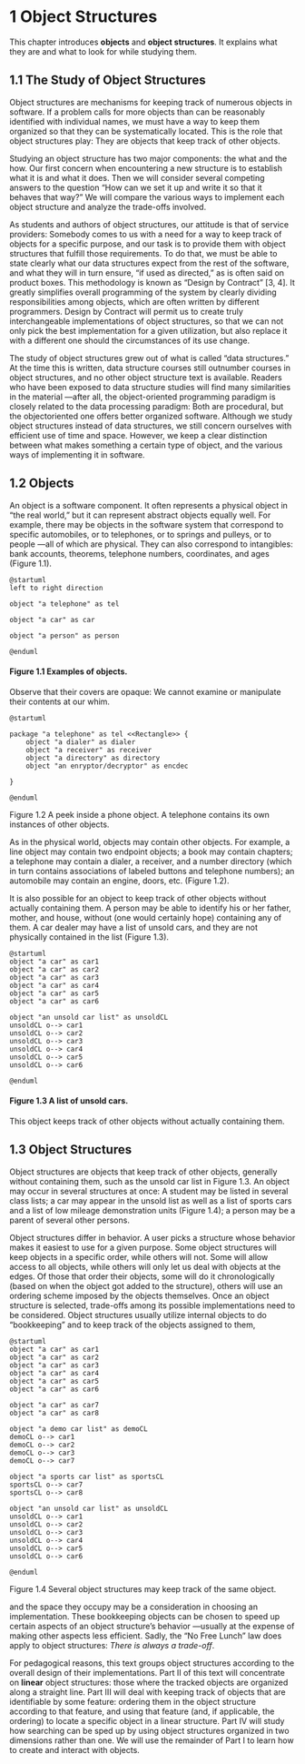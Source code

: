 # 1 Object Structures

This chapter introduces **objects** and **object structures**.
It explains what they are and what to look for while studying them.

## 1.1 The Study of Object Structures

Object structures are mechanisms for keeping track of numerous objects in
software.
If a problem calls for more objects than can be reasonably identified
with individual names,
we must have a way to keep them organized so that they can be systematically located.
This is the role that object structures play:
They are objects that keep track of other objects.

Studying an object structure has two major components:
the what and the how.
Our first concern when encountering a new structure is to establish what
it is and what it does.
Then we will consider several competing answers to the question
“How can we set it up and write it so that it behaves that way?”
We will compare the various ways to implement each object structure and analyze the trade-offs involved.

As students and authors of object structures,
our attitude is that of service providers:
Somebody comes to us with a need for a way to keep track of objects for a specific purpose,
and our task is to provide them with object structures that fulfill those requirements.
To do that, we must be able to state clearly what our data structures expect from the rest of the software,
and what they will in turn ensure,
“if used as directed,”
as is often said on product boxes.
This methodology is known as “Design by Contract” [3, 4].
It greatly simplifies overall programming of the system by clearly dividing responsibilities among objects,
which are often written by different programmers.
Design by Contract will permit us to create truly interchangeable implementations of object structures,
so that we can not only pick the best implementation for a given utilization,
but also replace it with a different one should the circumstances of its use change.

The study of object structures grew out of what is called
“data structures.”
At the time this is written,
data structure courses still outnumber courses in object structures,
and no other object structure text is available.
Readers who have been exposed to data structure studies will find many similarities in the material
—after all, the object-oriented programming paradigm is closely
related to the data processing paradigm:
Both are procedural,
but the objectoriented one offers better organized software.
Although we study object structures instead of data structures,
we still concern ourselves with efficient use of time and space.
However, we keep a clear distinction between what makes something a certain type of object,
and the various ways of implementing it in software.

## 1.2 Objects

An object is a software component.
It often represents a physical object in 
“the real world,”
 but it can represent abstract objects equally well.
For example, there may be objects in the software system that correspond to specific automobiles,
or to telephones, or to springs and pulleys, or to people
—all of which are physical.
They can also correspond to intangibles:
bank accounts, theorems, telephone numbers, coordinates, and ages
(Figure 1.1).

```plantuml
@startuml
left to right direction

object "a telephone" as tel

object "a car" as car

object "a person" as person

@enduml
```
#### Figure 1.1 Examples of objects.
Observe that their covers are opaque:
We cannot examine or manipulate their contents at our whim.

```plantuml
@startuml

package "a telephone" as tel <<Rectangle>> {
    object "a dialer" as dialer
    object "a receiver" as receiver
    object "a directory" as directory
    object "an enryptor/decryptor" as encdec

}

@enduml
```
Figure 1.2 A peek inside a phone object.
A telephone contains its own instances of other objects.

As in the physical world,
objects may contain other objects.
For example,
a line object may contain two endpoint objects;
a book may contain chapters;
a telephone may contain a dialer, a receiver, and a number directory
(which in turn contains associations of labeled buttons and telephone numbers);
an automobile may contain an engine, doors, etc.
(Figure 1.2).

It is also possible for an object to keep track of other objects without actually containing them.
A person may be able to identify his or her father, mother, and house, 
without (one would certainly hope) containing any of them.
A car dealer may have a list of unsold cars,
and they are not physically contained in the list (Figure 1.3).

```plantuml
@startuml
object "a car" as car1
object "a car" as car2
object "a car" as car3
object "a car" as car4
object "a car" as car5
object "a car" as car6

object "an unsold car list" as unsoldCL 
unsoldCL o--> car1
unsoldCL o--> car2
unsoldCL o--> car3
unsoldCL o--> car4
unsoldCL o--> car5
unsoldCL o--> car6

@enduml

```
#### Figure 1.3 A list of unsold cars.
This object keeps track of other objects without actually containing them.

## 1.3 Object Structures

Object structures are objects that keep track of other objects,
generally without containing them,
such as the unsold car list in Figure 1.3.
An object may occur in several structures at once:
A student may be listed in several class lists;
a car may appear in the unsold list as well as a list of sports cars and a list of low mileage demonstration units (Figure 1.4);
a person may be a parent of several other persons.

Object structures differ in behavior.
A user picks a structure whose behavior makes it easiest to use for a given purpose.
Some object structures will keep objects in a specific order,
while others will not.
Some will allow access to all objects,
while others will only let us deal with objects at the edges.
Of those that order their objects,
some will do it chronologically
(based on when the object got added to the structure),
others will use an ordering scheme imposed by the objects themselves.
Once an object structure is selected,
trade-offs among its possible implementations need to be considered.
Object structures usually utilize internal objects to do “bookkeeping” and to keep track of the objects assigned to them,

```plantuml
@startuml
object "a car" as car1
object "a car" as car2
object "a car" as car3
object "a car" as car4
object "a car" as car5
object "a car" as car6

object "a car" as car7
object "a car" as car8

object "a demo car list" as demoCL 
demoCL o--> car1
demoCL o--> car2
demoCL o--> car3
demoCL o--> car7

object "a sports car list" as sportsCL 
sportsCL o--> car7
sportsCL o--> car8

object "an unsold car list" as unsoldCL 
unsoldCL o--> car1
unsoldCL o--> car2
unsoldCL o--> car3
unsoldCL o--> car4
unsoldCL o--> car5
unsoldCL o--> car6

@enduml
```
Figure 1.4 Several object structures may keep track of the same object.



and the space they occupy may be a consideration in choosing an implementation.
These bookkeeping objects can be chosen to speed up certain aspects of an
object structure’s behavior
—usually at the expense of making other aspects less efficient.
Sadly, the “No Free Lunch” law does apply to object structures:
*There is always a trade-off*.

For pedagogical reasons,
this text groups object structures according to the overall design of their implementations.
Part II of this text will concentrate on **linear** object structures:
those where the tracked objects are organized along a straight line.
Part III will deal with keeping track of objects that are identifiable by some feature:
ordering them in the object structure according to that feature,
and using that feature (and, if applicable, the ordering)
to locate a specific object in a linear structure.
Part IV will study how searching can be sped up by using object structures organized in two dimensions rather than one.
We will use the remainder of Part I to learn how to create and interact with objects.
